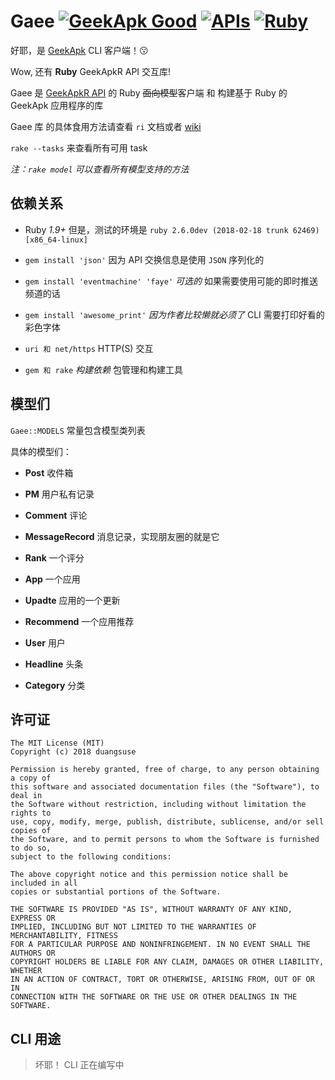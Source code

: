 # Gaee [![GeekApk Good](https://img.shields.io/badge/GeekApk-v0好耶-green.svg?style=flat-square)](https://geekapk.org) [![APIs](https://img.shields.io/badge/Doc-APIs-yellow.svg?style=flat-square)](https://github.com/geekapk/GeekApkR/blob/master/API.md) [![Ruby](https://img.shields.io/badge/Ruby-1.9+-brown.svg?style=flat-square)](https://ruby-lang.org)

好耶，是 [GeekApk](https://github.com/geekapk/GeekApkR) CLI 客户端！😗

Wow, 还有 __Ruby__ GeekApkR API 交互库!

Gaee 是 [GeekApkR API](https://github.com/geekapk/GeekApkR/blob/master/API.md) 的 Ruby ~~面向模型~~客户端 和 构建基于 Ruby 的 GeekApk 应用程序的库

Gaee 库 的具体食用方法请查看 `ri` 文档或者 [wiki](https://github.com/geekapk/Gaee/wiki)

`rake --tasks` 来查看所有可用 task

*注：`rake model` 可以查看所有模型支持的方法*

## 依赖关系

+ Ruby _1.9+_ 但是，测试的环境是 `ruby 2.6.0dev (2018-02-18 trunk 62469) [x86_64-linux]`

+ `gem install 'json'` 因为 API 交换信息是使用 `JSON` 序列化的

+ `gem install 'eventmachine' 'faye'` _可选的_ 如果需要使用可能的即时推送频道的话

+ `gem install 'awesome_print'` _因为作者比较懒就必须了_ CLI 需要打印好看的彩色字体

+ `uri 和 net/https` HTTP(S) 交互

+ `gem 和 rake` _构建依赖_ 包管理和构建工具

## 模型们

`Gaee::MODELS` 常量包含模型类列表

具体的模型们：

+ __Post__ 收件箱

+ __PM__ 用户私有记录

+ __Comment__ 评论

+ __MessageRecord__ 消息记录，实现朋友圈的就是它

+ __Rank__ 一个评分

+ __App__ 一个应用

+ __Upadte__ 应用的一个更新

+ __Recommend__ 一个应用推荐

+ __User__ 用户

+ __Headline__ 头条

+ __Category__ 分类

## 许可证

```plain
The MIT License (MIT)
Copyright (c) 2018 duangsuse

Permission is hereby granted, free of charge, to any person obtaining a copy of
this software and associated documentation files (the "Software"), to deal in
the Software without restriction, including without limitation the rights to
use, copy, modify, merge, publish, distribute, sublicense, and/or sell copies of
the Software, and to permit persons to whom the Software is furnished to do so,
subject to the following conditions:

The above copyright notice and this permission notice shall be included in all
copies or substantial portions of the Software.

THE SOFTWARE IS PROVIDED "AS IS", WITHOUT WARRANTY OF ANY KIND, EXPRESS OR
IMPLIED, INCLUDING BUT NOT LIMITED TO THE WARRANTIES OF MERCHANTABILITY, FITNESS
FOR A PARTICULAR PURPOSE AND NONINFRINGEMENT. IN NO EVENT SHALL THE AUTHORS OR
COPYRIGHT HOLDERS BE LIABLE FOR ANY CLAIM, DAMAGES OR OTHER LIABILITY, WHETHER
IN AN ACTION OF CONTRACT, TORT OR OTHERWISE, ARISING FROM, OUT OF OR IN
CONNECTION WITH THE SOFTWARE OR THE USE OR OTHER DEALINGS IN THE SOFTWARE.
```

## CLI 用途

> 坏耶！ CLI 正在编写中
